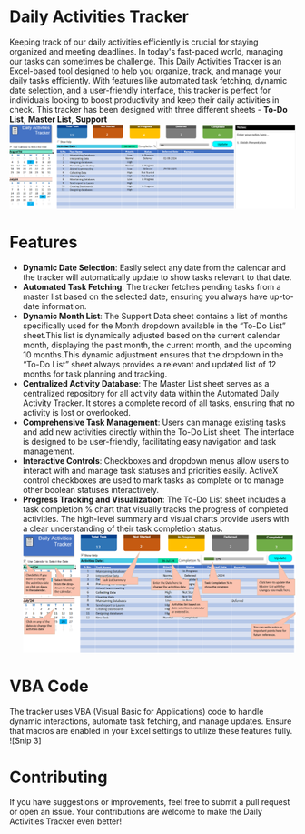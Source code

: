 # Daily Activities Tracker

Keeping track of our daily activities efficiently is crucial for staying organized and meeting deadlines. In today's fast-paced world, managing our tasks can sometimes be challenge. This Daily Activities Tracker is an Excel-based tool designed to help you organize, track, and manage your daily tasks efficiently. With features like automated task fetching, dynamic date selection, and a user-friendly interface, this tracker is perfect for individuals looking to boost productivity and keep their daily activities in check. This tracker has been designed with three different sheets - **To-Do List**, **Master List**, **Support**
![Snip 1](https://github.com/Pgoel95/Task-Management-Tool/blob/main/Activity%20Tracker.png?raw=true)
# Features

- **Dynamic Date Selection**: Easily select any date from the calendar and the tracker will automatically update to show tasks relevant to that date.
- **Automated Task Fetching**: The tracker fetches pending tasks from a master list based on the selected date, ensuring you always have up-to-date information.
- **Dynamic Month List**: The Support Data sheet contains a list of months specifically used for the Month dropdown available in the “To-Do List” sheet.This list is dynamically adjusted based on the current calendar month, displaying the past month, the current month, and the upcoming 10 months.This dynamic adjustment ensures that the dropdown in the “To-Do List” sheet always provides a relevant and updated list of 12 months for task planning and tracking.
- **Centralized Activity Database**: The Master List sheet serves as a centralized repository for all activity data within the Automated Daily Activity Tracker. It stores a complete record of all tasks, ensuring that no activity is lost or overlooked.
- **Comprehensive Task Management**: Users can manage existing tasks and add new activities directly within the To-Do List sheet. The interface is designed to be user-friendly, facilitating easy navigation and task management.
- **Interactive Controls**: Checkboxes and dropdown menus allow users to interact with and manage task statuses and priorities easily. ActiveX control checkboxes are used to mark tasks as complete or to manage other boolean statuses interactively.
- **Progress Tracking and Visualization**: The To-Do List sheet includes a task completion % chart that visually tracks the progress of completed activities. The high-level summary and visual charts provide users with a clear understanding of their task completion status.
![Snip 2](https://github.com/Pgoel95/Task-Management-Tool/blob/main/Activity%20Tracker%20Snip%202.png?raw=true)
# VBA Code
The tracker uses VBA (Visual Basic for Applications) code to handle dynamic interactions, automate task fetching, and manage updates. Ensure that macros are enabled in your Excel settings to utilize these features fully.
![Snip 3]
# Contributing
If you have suggestions or improvements, feel free to submit a pull request or open an issue. Your contributions are welcome to make the Daily Activities Tracker even better!
